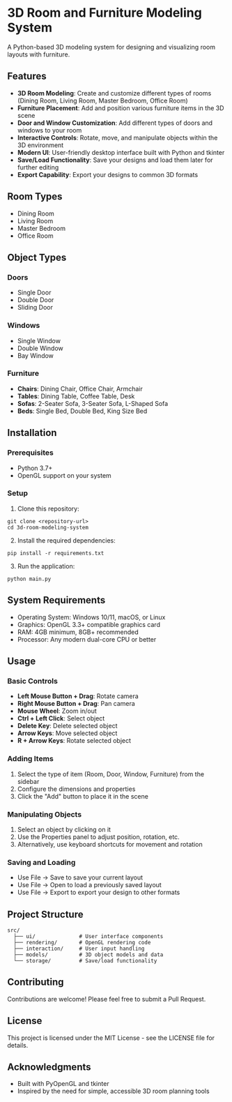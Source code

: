 # 3D Room and Furniture Modeling System

A Python-based 3D modeling system for designing and visualizing room layouts with furniture.

## Features

- **3D Room Modeling**: Create and customize different types of rooms (Dining Room, Living Room, Master Bedroom, Office Room)
- **Furniture Placement**: Add and position various furniture items in the 3D scene
- **Door and Window Customization**: Add different types of doors and windows to your room
- **Interactive Controls**: Rotate, move, and manipulate objects within the 3D environment
- **Modern UI**: User-friendly desktop interface built with Python and tkinter
- **Save/Load Functionality**: Save your designs and load them later for further editing
- **Export Capability**: Export your designs to common 3D formats

## Room Types

- Dining Room
- Living Room
- Master Bedroom
- Office Room

## Object Types

### Doors
- Single Door
- Double Door
- Sliding Door

### Windows
- Single Window
- Double Window
- Bay Window

### Furniture
- **Chairs**: Dining Chair, Office Chair, Armchair
- **Tables**: Dining Table, Coffee Table, Desk
- **Sofas**: 2-Seater Sofa, 3-Seater Sofa, L-Shaped Sofa
- **Beds**: Single Bed, Double Bed, King Size Bed

## Installation

### Prerequisites
- Python 3.7+
- OpenGL support on your system

### Setup

1. Clone this repository:
```
git clone <repository-url>
cd 3d-room-modeling-system
```

2. Install the required dependencies:
```
pip install -r requirements.txt
```

3. Run the application:
```
python main.py
```

## System Requirements

- Operating System: Windows 10/11, macOS, or Linux
- Graphics: OpenGL 3.3+ compatible graphics card
- RAM: 4GB minimum, 8GB+ recommended
- Processor: Any modern dual-core CPU or better

## Usage

### Basic Controls

- **Left Mouse Button + Drag**: Rotate camera
- **Right Mouse Button + Drag**: Pan camera
- **Mouse Wheel**: Zoom in/out
- **Ctrl + Left Click**: Select object
- **Delete Key**: Delete selected object
- **Arrow Keys**: Move selected object
- **R + Arrow Keys**: Rotate selected object

### Adding Items

1. Select the type of item (Room, Door, Window, Furniture) from the sidebar
2. Configure the dimensions and properties
3. Click the "Add" button to place it in the scene

### Manipulating Objects

1. Select an object by clicking on it
2. Use the Properties panel to adjust position, rotation, etc.
3. Alternatively, use keyboard shortcuts for movement and rotation

### Saving and Loading

- Use File → Save to save your current layout
- Use File → Open to load a previously saved layout
- Use File → Export to export your design to other formats

## Project Structure

```
src/
  ├── ui/              # User interface components
  ├── rendering/       # OpenGL rendering code
  ├── interaction/     # User input handling
  ├── models/          # 3D object models and data
  └── storage/         # Save/load functionality
```

## Contributing

Contributions are welcome! Please feel free to submit a Pull Request.

## License

This project is licensed under the MIT License - see the LICENSE file for details.

## Acknowledgments

- Built with PyOpenGL and tkinter
- Inspired by the need for simple, accessible 3D room planning tools 
